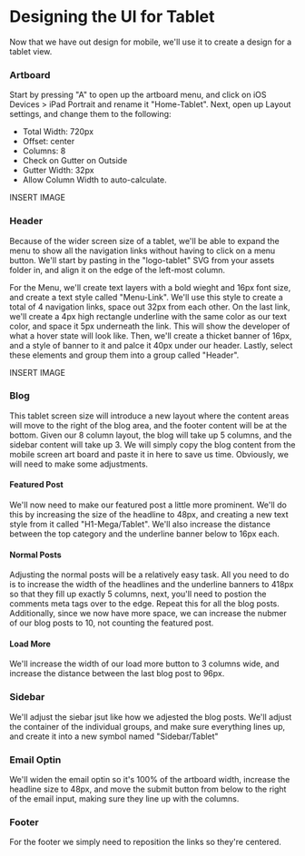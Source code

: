 # Designing the UI for Tablet

Now that we have out design for mobile, we'll use it to create a design for a tablet view.

### Artboard
Start by pressing "A" to open up the artboard menu, and click on iOS Devices > iPad Portrait and rename it "Home-Tablet". Next, open up Layout settings, and change them to the following:

- Total Width: 720px
- Offset: center
- Columns: 8
- Check on Gutter on Outside
- Gutter Width: 32px
- Allow Column Width to auto-calculate.

INSERT IMAGE

### Header
Because of the wider screen size of a tablet, we'll be able to expand the menu to show all the navigation links without having to click on a menu button. We'll start by pasting in the "logo-tablet" SVG from your assets folder in, and align it on the edge of the left-most column. 

For the Menu, we'll create text layers with a bold wieght and 16px font size, and create a text style called "Menu-Link". We'll use this style to create a total of 4 navigation links, space out 32px from each other. On the last link, we'll create a 4px high rectangle underline with the same color as our text color, and space it 5px underneath the link. This will show the developer of what a hover state will look like. Then, we'll create a thicket banner of 16px, and a style of banner to it and palce it 40px under our header. Lastly, select these elements and group them into a group called "Header".

INSERT IMAGE

### Blog
This tablet screen size will introduce a new layout where the content areas will move to the right of the blog area, and the footer content will be at the bottom. Given our 8 column layout, the blog will take up 5 columns, and the sidebar content will take up 3. We will simply copy the blog content from the mobile screen art board and paste it in here to save us time. Obviously, we will need to make some adjustments.

#### Featured Post
We'll now need to make our featured post a little more prominent. We'll do this by increasing the size of the headline to 48px, and creating a new text style from it called "H1-Mega/Tablet". We'll also increase the distance between the top category and the underline banner below to 16px each.

#### Normal Posts
Adjusting the normal posts will be a relatively easy task. All you need to do is to increase the width of the headlines and the underline banners to 418px so that they fill up exactly 5 columns, next, you'll need to postion the comments meta tags over to the edge. Repeat this for all the blog posts. Additionally, since we now have more space, we can increase the nubmer of our blog posts to 10, not counting the featured post.

#### Load More
We'll increase the width of our load more button to 3 columns wide, and increase the distance between the last blog post to 96px.

### Sidebar
We'll adjust the siebar jsut like how we adjested the blog posts. We'll adjust the container of the individual groups, and make sure everything lines up, and create it into a new symbol named "Sidebar/Tablet"

### Email Optin
We'll widen the email optin so it's 100% of the artboard width, increase the headline size to 48px, and move the submit button from below to the right of the email input, making sure they line up with the columns.

### Footer
For the footer we simply need to reposition the links so they're centered.





